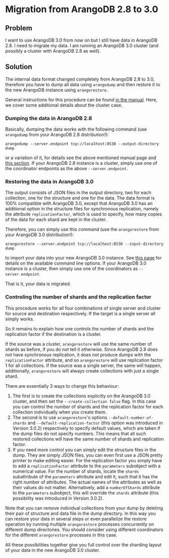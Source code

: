Migration from ArangoDB 2.8 to 3.0
==================================

Problem
-------

I want to use ArangoDB 3.0 from now on but I still have data in ArangoDB 2.8.
I need to migrate my data. I am running an ArangoDB 3.0 cluster (and
possibly a cluster with ArangoDB 2.8 as well).

Solution
--------

The internal data format changed completely from ArangoDB 2.8 to 3.0,
therefore you have to dump all data using `arangodump` and then
restore it to the new ArangoDB instance using `arangorestore`.

General instructions for this procedure can be found 
[in the manual](../../Manual/Administration/Upgrading/Upgrading30.html).
Here, we cover some additional details about the cluster case.

### Dumping the data in ArangoDB 2.8

Basically, dumping the data works with the following command (use `arangodump`
from your ArangoDB 2.8 distribution!):

    arangodump --server.endpoint tcp://localhost:8530 --output-directory dump

or a variation of it, for details see the above mentioned manual page and
[this section](https://docs.arangodb.com/2.8/HttpBulkImports/Arangodump.html).
If your ArangoDB 2.8 instance is a cluster, simply use one of the
coordinator endpoints as the above `--server.endpoint`.

### Restoring the data in ArangoDB 3.0

The output consists of JSON files in the output directory, two for each
collection, one for the structure and one for the data. The data format
is 100% compatible with ArangoDB 3.0, except that ArangoDB 3.0 has
an additional option in the structure files for synchronous replication,
namely the attribute `replicationFactor`, which is used to specify,
how many copies of the data for each shard are kept in the cluster.

Therefore, you can simply use this command (use the `arangorestore` from
your ArangoDB 3.0 distribution!):

    arangorestore --server.endpoint tcp://localhost:8530 --input-directory dump

to import your data into your new ArangoDB 3.0 instance. See
[this page](../../Manual/Administration/Arangorestore.html)
for details on the available command line options. If your ArangoDB 3.0
instance is a cluster, then simply use one of the coordinators as
`--server.endpoint`.

That is it, your data is migrated.

### Controling the number of shards and the replication factor

This procedure works for all four combinations of single server and cluster
for source and destination respectively. If the target is a single server
all simply works.

So it remains to explain how one controls the number of shards and the
replication factor if the destination is a cluster.

If the source was a cluster, `arangorestore` will use the same number
of shards as before, if you do not tell it otherwise. Since ArangoDB 2.8
does not have synchronous replication, it does not produce dumps
with the `replicationFactor` attribute, and so `arangorestore` will
use replication factor 1 for all collections. If the source was a
single server, the same will happen, additionally, `arangorestore`
will always create collections with just a single shard.

There are essentially 3 ways to change this behaviour:

 1. The first is to create the collections explicitly on the
    ArangoDB 3.0 cluster, and then set the `--create-collection false` flag.
    In this case you can control the number of shards and the replication
    factor for each collection individually when you create them.
 2. The second is to use `arangorestore`'s options 
    `--default-number-of-shards` and `--default-replication-factor`
    (this option was introduced in Version 3.0.2)
    respectively to specify default values, which are taken if the 
    dump files do not specify numbers. This means that all such
    restored collections will have the same number of shards and
    replication factor.
 3. If you need more control you can simply edit the structure files
    in the dump. They are simply JSON files, you can even first
    use a JSON pretty printer to make editing easier. For the
    replication factor you simply have to add a `replicationFactor` 
    attribute to the `parameters` subobject with a numerical value. 
    For the number of shards, locate the `shards` subattribute of the
    `parameters` attribute and edit it, such that it has the right
    number of attributes. The actual names of the attributes as well
    as their values do not matter. Alternatively, add a `numberOfShards`
    attribute to the `parameters` subobject, this will override the
    `shards` attribute (this possibility was introduced in Version
    3.0.2).

Note that you can remove individual collections from your dump by
deleting their pair of structure and data file in the dump directory.
In this way you can restore your data in several steps or even
parallelize the restore operation by running multiple `arangorestore`
processes concurrently on different dump directories. You should
consider using different coordinators for the different `arangorestore`
processes in this case.

All these possibilities together give you full control over the sharding
layout of your data in the new ArangoDB 3.0 cluster.

